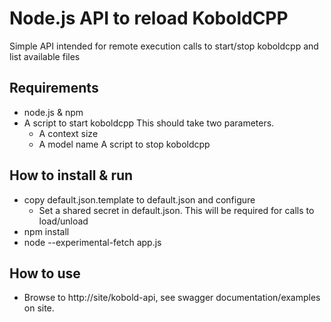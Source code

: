 # Node.js API to reload KoboldCPP
Simple API intended for remote execution calls to start/stop koboldcpp and list available files

## Requirements
* node.js & npm
* A script to start koboldcpp
  This should take two parameters.
  - A context size
  - A model name
 A script to stop koboldcpp

## How to install & run
* copy default.json.template to default.json and configure
  - Set a shared secret in default.json. This will be required for calls to load/unload  
* npm install
* node --experimental-fetch app.js

## How to use
* Browse to http://site/kobold-api, see swagger documentation/examples on site.